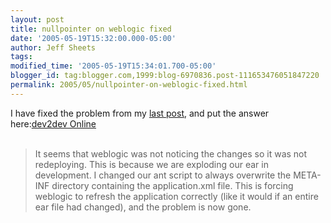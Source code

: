```yaml
---
layout: post
title: nullpointer on weblogic fixed
date: '2005-05-19T15:32:00.000-05:00'
author: Jeff Sheets
tags:
modified_time: '2005-05-19T15:34:01.700-05:00'
blogger_id: tag:blogger.com,1999:blog-6970836.post-111653476051847220
permalink: 2005/05/nullpointer-on-weblogic-fixed.html
---
```


I have fixed the problem from my <a
      href="http://uncommentedbytes.blogspot.com/2005/05/deploy-error-after-recompiling-with.html">last
      post</a>, and put the answer here:<a
      href="http://forums.bea.com/bea/thread.jspa?messageID=600006213&amp;#600006213">dev2dev
      Online</a><br /><br /><blockquote>It seems that weblogic was not
      noticing the changes so it was not redeploying. This is because we are exploding our ear in
      development. I changed our ant script to always overwrite the META-INF directory containing
      the application.xml file. This is forcing weblogic to refresh the application correctly (like
      it would if an entire ear file had changed), and the problem is now gone.</blockquote>